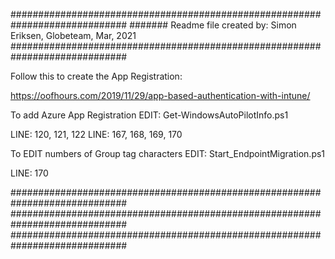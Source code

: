 #############################################################################
####### Readme file created by: Simon Eriksen, Globeteam, Mar, 2021
#############################################################################


Follow this to create the App Registration:

https://oofhours.com/2019/11/29/app-based-authentication-with-intune/


To add Azure App Registration
EDIT: Get-WindowsAutoPilotInfo.ps1

LINE: 120, 121, 122
LINE: 167, 168, 169, 170


To EDIT numbers of Group tag characters
EDIT: Start_EndpointMigration.ps1

LINE: 170


#############################################################################
#############################################################################
#############################################################################
